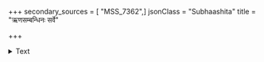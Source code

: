 +++
secondary_sources = [ "MSS_7362",]
jsonClass = "Subhaashita"
title = "ऋणसम्बन्धिनः सर्वे"

+++

<details><summary>Text</summary>

ऋणसंबन्धिनः सर्वे पुत्रदारं पशुस्तथा।  
ऋणक्षये क्षयं यान्ति का तत्र परिदेवना॥
</details>
